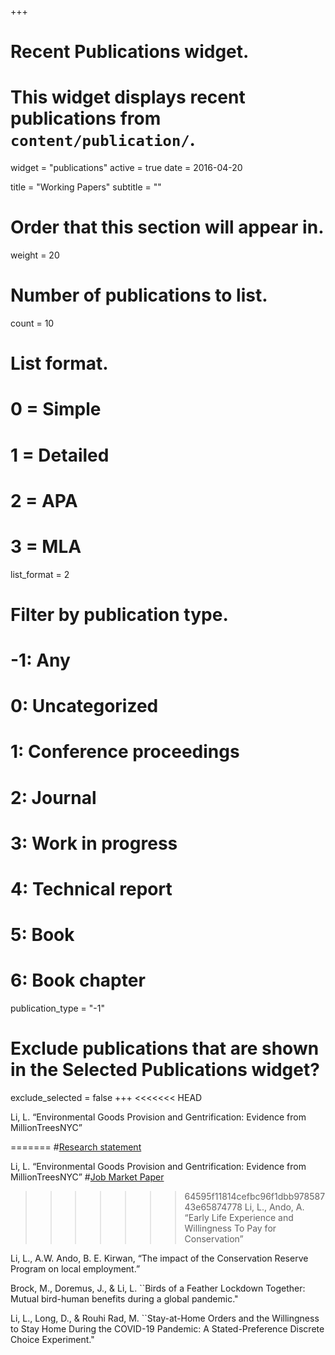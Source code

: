 +++
# Recent Publications widget.
# This widget displays recent publications from `content/publication/`.
widget = "publications"
active = true
date = 2016-04-20

title = "Working Papers"
subtitle = ""

# Order that this section will appear in.
weight = 20

# Number of publications to list.
count = 10

# List format.
#   0 = Simple
#   1 = Detailed
#   2 = APA
#   3 = MLA
list_format = 2

# Filter by publication type.
# -1: Any
#  0: Uncategorized
#  1: Conference proceedings
#  2: Journal
#  3: Work in progress
#  4: Technical report
#  5: Book
#  6: Book chapter
publication_type = "-1"

# Exclude publications that are shown in the Selected Publications widget?
exclude_selected = false
+++
<<<<<<< HEAD


Li, L. “Environmental Goods Provision and Gentrification: Evidence from MillionTreesNYC” 

=======
#[Research statement](Statement/Research.pdf)

Li, L. “Environmental Goods Provision and Gentrification: Evidence from MillionTreesNYC” 
#[Job Market Paper](publication/NYCtree.pdf)
>>>>>>> 64595f11814cefbc96f1dbb97858743e65874778
Li, L., Ando, A. “Early Life Experience and Willingness To Pay for Conservation” 

Li, L., A.W. Ando, B. E. Kirwan, “The impact of the Conservation Reserve Program on local employment.”

Brock, M., Doremus, J., & Li, L. ``Birds of a Feather Lockdown Together: Mutual bird-human benefits during a global pandemic."

Li, L., Long, D., & Rouhi Rad, M. ``Stay-at-Home Orders and the Willingness to Stay Home During the COVID-19 Pandemic: A Stated-Preference Discrete Choice Experiment." 